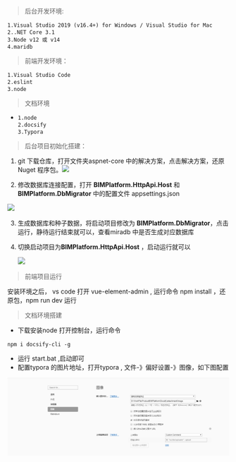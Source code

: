 > 后台开发环境:

    1.Visual Studio 2019 (v16.4+) for Windows / Visual Studio for Mac
    2..NET Core 3.1
    3.Node v12 或 v14
    4.maridb 
>前端开发环境：

    1.Visual Studio Code 
    2.eslint
    3.node
> 文档环境

- ```
  1.node
  2.docsify
  3.Typora
  ```

> 后台项目初始化搭建：

1. git 下载仓库，打开文件夹aspnet-core 中的解决方案，点击解决方案，还原Nuget 程序包。![](../../attachment/image/QQ截图20200910162606.png)

2. 修改数据库连接配置，打开 **BIMPlatform.HttpApi.Host** 和 **BIMPlatform.DbMigrator** 中的配置文件 appsettings.json

![](../../attachment/image/QQ截图20200910163230.png)

3. 生成数据库和种子数据，将启动项目修改为 **BIMPlatform.DbMigrator**，点击运行，静待运行结束就可以，查看miradb 中是否生成对应数据库

4. 切换启动项目为**BIMPlatform.HttpApi.Host** ，启动运行就可以

   ![](../../attachment/image/QQ截图20200910163816.png)

> 前端项目运行 

安装环境之后， vs code  打开 vue-element-admin , 运行命令 npm install   ，还原包，npm run dev 运行

> 文档环境搭建

- 下载安装node 打开控制台，运行命令 

```node
npm i docsify-cli -g 
```

-  运行 start.bat ,启动即可
- 配置typora 的图片地址，打开typora , 文件-》偏好设置-》图像，如下图配置

![](../../attachment/image/QQ截图20200911134451.png)